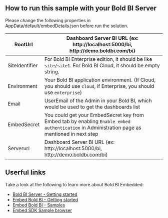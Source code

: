 ## How to run this sample with your Bold BI Server
Please change the following properties in AppData/default/embedDetails.json before run the solution.

| RootUrl        | Dashboard Server BI URL (ex: http://localhost:5000/bi, http://demo.boldbi.com/bi)                                                            |
|----------------|----------------------------------------------------------------------------------------------------------------------------------------------|
| SiteIdentifier | For Bold BI Enterprise edition, it should be like `site/site1`. For Bold BI Cloud, it should be empty string.                                |
| Environment    | Your Bold BI application environment. (If Cloud, you should use `cloud`, if Enterprise, you should use `enterprise`)                         |
| Email          | UserEmail of the Admin in your Bold BI, which would be used to get the dashboards list                                                       |
| EmbedSecret    | You could get your EmbedSecret key from Embed tab by enabling `Enable embed authentication` in Administration page as mentioned in next step |
| Serverurl      | Dashboard Server BI URL (ex: http://localhost:5000/bi, http://demo.boldbi.com/bi)                                                             |


## Userful links
Take a look at the following to learn more about Bold BI Embedded:

* [Bold BI Server - Getting started](https://help.boldbi.com/embedded-bi/setup/overview/)
* [Embed Bold BI - Getting started](https://help.boldbi.com/embedded-bi/javascript-based/getting-started/)
* [Embed Bold BI - Samples](https://help.boldbi.com/embedded-bi/javascript-based/samples/v3.3.40-or-later/)
* [Embed SDK Sample browser](https://samples.boldbi.com/embed/javascript/default/dashboard)


